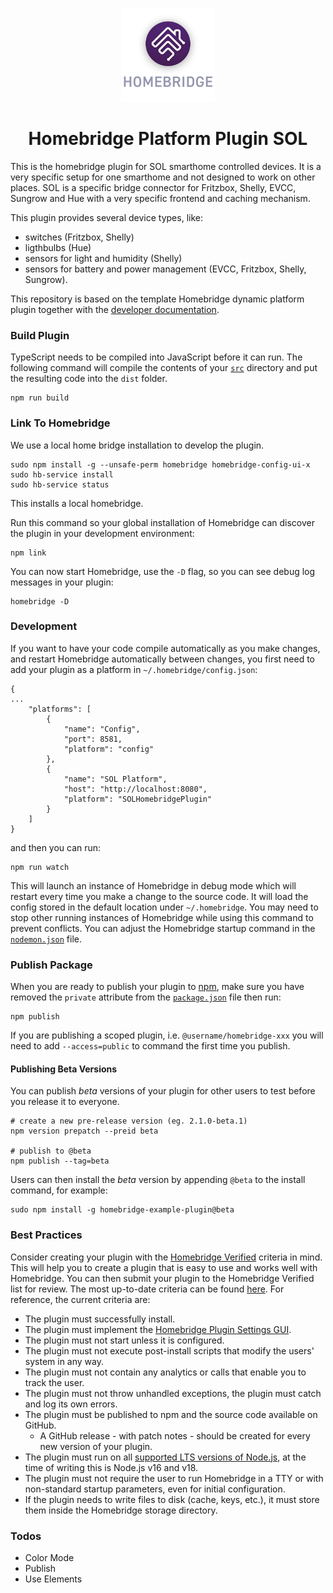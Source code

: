 <p align="center">

<img src="https://github.com/homebridge/branding/raw/latest/logos/homebridge-wordmark-logo-vertical.png" width="150">

</p>

<span align="center">

# Homebridge Platform Plugin SOL

</span>

This is the homebridge plugin for SOL smarthome controlled devices. 
It is a very specific setup for one smarthome and not designed to work on other places.
SOL is a specific bridge connector for Fritzbox, Shelly, EVCC, Sungrow and Hue with a very specific frontend and caching mechanism.

This plugin provides several device types, like:

- switches (Fritzbox, Shelly)
- ligthbulbs (Hue)
- sensors for light and humidity (Shelly)
- sensors for battery and power management (EVCC, Fritzbox, Shelly, Sungrow).

This repository is based on the template Homebridge dynamic platform plugin together with the [developer documentation](https://developers.homebridge.io/).

### Build Plugin

TypeScript needs to be compiled into JavaScript before it can run. The following command will compile the contents of your [`src`](./src) directory and put the resulting code into the `dist` folder.

```shell
npm run build
```

### Link To Homebridge

We use a local home bridge installation to develop the plugin.

```shell
sudo npm install -g --unsafe-perm homebridge homebridge-config-ui-x
sudo hb-service install
sudo hb-service status
```

This installs a local homebridge.

Run this command so your global installation of Homebridge can discover the plugin in your development environment:

```shell
npm link
```

You can now start Homebridge, use the `-D` flag, so you can see debug log messages in your plugin:

```shell
homebridge -D
```

### Development

If you want to have your code compile automatically as you make changes, and restart Homebridge automatically between changes, you first need to add your plugin as a platform in `~/.homebridge/config.json`:

```
{
...
    "platforms": [
        {
            "name": "Config",
            "port": 8581,
            "platform": "config"
        },
        {
            "name": "SOL Platform",
            "host": "http://localhost:8080",
            "platform": "SOLHomebridgePlugin"
        }
    ]
}
```

and then you can run:

```shell
npm run watch
```

This will launch an instance of Homebridge in debug mode which will restart every time you make a change to the source code. It will load the config stored in the default location under `~/.homebridge`. You may need to stop other running instances of Homebridge while using this command to prevent conflicts. You can adjust the Homebridge startup command in the [`nodemon.json`](./nodemon.json) file.

### Publish Package

When you are ready to publish your plugin to [npm](https://www.npmjs.com/), make sure you have removed the `private` attribute from the [`package.json`](./package.json) file then run:

```shell
npm publish
```

If you are publishing a scoped plugin, i.e. `@username/homebridge-xxx` you will need to add `--access=public` to command the first time you publish.

#### Publishing Beta Versions

You can publish *beta* versions of your plugin for other users to test before you release it to everyone.

```shell
# create a new pre-release version (eg. 2.1.0-beta.1)
npm version prepatch --preid beta

# publish to @beta
npm publish --tag=beta
```

Users can then install the  *beta* version by appending `@beta` to the install command, for example:

```shell
sudo npm install -g homebridge-example-plugin@beta
```

### Best Practices

Consider creating your plugin with the [Homebridge Verified](https://github.com/homebridge/verified) criteria in mind. This will help you to create a plugin that is easy to use and works well with Homebridge.
You can then submit your plugin to the Homebridge Verified list for review.
The most up-to-date criteria can be found [here](https://github.com/homebridge/verified#requirements).
For reference, the current criteria are:

- The plugin must successfully install.
- The plugin must implement the [Homebridge Plugin Settings GUI](https://github.com/oznu/homebridge-config-ui-x/wiki/Developers:-Plugin-Settings-GUI).
- The plugin must not start unless it is configured.
- The plugin must not execute post-install scripts that modify the users' system in any way.
- The plugin must not contain any analytics or calls that enable you to track the user.
- The plugin must not throw unhandled exceptions, the plugin must catch and log its own errors.
- The plugin must be published to npm and the source code available on GitHub.
  - A GitHub release - with patch notes - should be created for every new version of your plugin.
- The plugin must run on all [supported LTS versions of Node.js](https://github.com/homebridge/homebridge/wiki/How-To-Update-Node.js), at the time of writing this is Node.js v16 and v18.
- The plugin must not require the user to run Homebridge in a TTY or with non-standard startup parameters, even for initial configuration.
- If the plugin needs to write files to disk (cache, keys, etc.), it must store them inside the Homebridge storage directory.

### Todos

- Color Mode
- Publish
- Use Elements